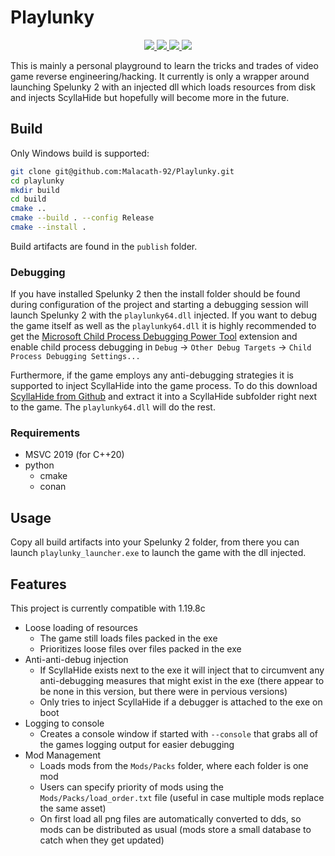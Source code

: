 # Playlunky
<p align="center">
  <a href="https://isocpp.org/">
      <img src="https://img.shields.io/badge/language-C%2B%2B20-blue.svg">
  </a>
  <a href="https://ci.appveyor.com/project/Malacath-92/playlunky">
      <img src="https://ci.appveyor.com/api/projects/status/yhlybe62omlpbxj3?svg=true">
  </a>
  <a href="https://github.com/Malacath-92/playlunky/actions">
      <img src="https://github.com/Malacath-92/playlunky/workflows/Github%20Actions%20CI/badge.svg">
  </a>
  <a href="https://opensource.org/licenses/MIT" >
      <img src="https://img.shields.io/apm/l/vim-mode.svg">
  </a>
</p>

This is mainly a personal playground to learn the tricks and trades of video game reverse engineering/hacking. It currently is only a wrapper around launching Spelunky 2 with an injected dll which loads resources from disk and injects ScyllaHide but hopefully will become more in the future.

## Build

Only Windows build is supported:
```sh
git clone git@github.com:Malacath-92/Playlunky.git
cd playlunky
mkdir build
cd build
cmake ..
cmake --build . --config Release
cmake --install .
```
Build artifacts are found in the `publish` folder.

### Debugging
If you have installed Spelunky 2 then the install folder should be found during configuration of the project and starting a debugging session will launch Spelunky 2 with the `playlunky64.dll` injected. If you want to debug the game itself as well as the `playlunky64.dll` it is highly recommended to get the [Microsoft Child Process Debugging Power Tool](https://marketplace.visualstudio.com/items?itemName=vsdbgplat.MicrosoftChildProcessDebuggingPowerTool) extension and enable child process debugging in `Debug` &rarr; `Other Debug Targets` &rarr; `Child Process Debugging Settings...`

Furthermore, if the game employs any anti-debugging strategies it is supported to inject ScyllaHide into the game process. To do this download [ScyllaHide from Github](https://github.com/x64dbg/ScyllaHide/tags) and extract it into a ScyllaHide subfolder right next to the game. The `playlunky64.dll` will do the rest.

### Requirements
- MSVC 2019 (for C++20)
- python
    - cmake
    - conan

## Usage
Copy all build artifacts into your Spelunky 2 folder, from there you can launch `playlunky_launcher.exe` to launch the game with the dll injected.

## Features
This project is currently compatible with 1.19.8c
* Loose loading of resources    
    * The game still loads files packed in the exe
    * Prioritizes loose files over files packed in the exe
* Anti-anti-debug injection
    * If ScyllaHide exists next to the exe it will inject that to circumvent any anti-debugging measures that might exist in the exe (there appear to be none in this version, but there were in pervious versions)
    * Only tries to inject ScyllaHide if a debugger is attached to the exe on boot
* Logging to console
    * Creates a console window if started with `--console` that grabs all of the games logging output for easier debugging 
* Mod Management
    * Loads mods from the `Mods/Packs` folder, where each folder is one mod
    * Users can specify priority of mods using the `Mods/Packs/load_order.txt` file (useful in case multiple mods replace the same asset)
    * On first load all png files are automatically converted to dds, so mods can be distributed as usual (mods store a small database to catch when they get updated)